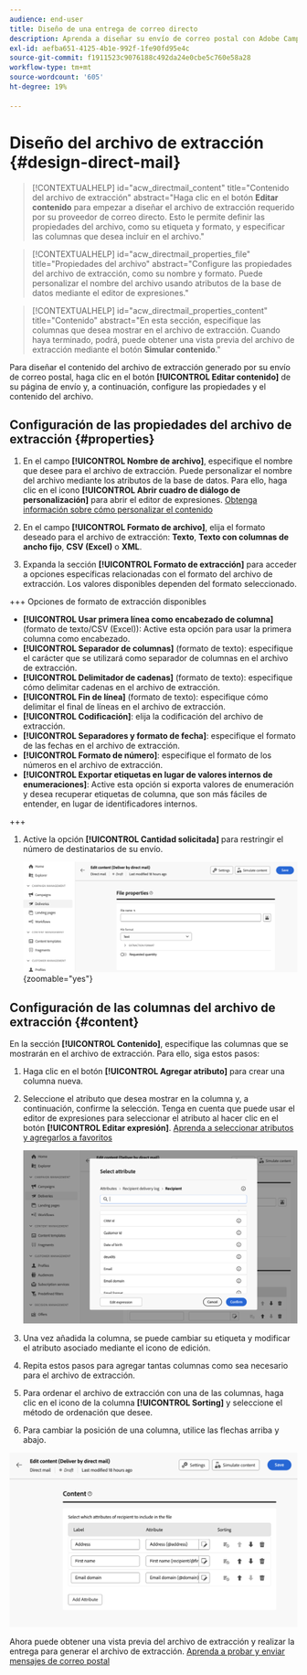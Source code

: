 ```yaml
---
audience: end-user
title: Diseño de una entrega de correo directo
description: Aprenda a diseñar su envío de correo postal con Adobe Campaign Web
exl-id: aefba651-4125-4b1e-992f-1fe90fd95e4c
source-git-commit: f1911523c9076188c492da24e0cbe5c760e58a28
workflow-type: tm+mt
source-wordcount: '605'
ht-degree: 19%

---
```


# Diseño del archivo de extracción {#design-direct-mail}

>[!CONTEXTUALHELP]
>id="acw_directmail_content"
>title="Contenido del archivo de extracción"
>abstract="Haga clic en el botón **Editar contenido** para empezar a diseñar el archivo de extracción requerido por su proveedor de correo directo. Esto le permite definir las propiedades del archivo, como su etiqueta y formato, y especificar las columnas que desea incluir en el archivo."

>[!CONTEXTUALHELP]
>id="acw_directmail_properties_file"
>title="Propiedades del archivo"
>abstract="Configure las propiedades del archivo de extracción, como su nombre y formato. Puede personalizar el nombre del archivo usando atributos de la base de datos mediante el editor de expresiones."

>[!CONTEXTUALHELP]
>id="acw_directmail_properties_content"
>title="Contenido"
>abstract="En esta sección, especifique las columnas que desea mostrar en el archivo de extracción. Cuando haya terminado, podrá, puede obtener una vista previa del archivo de extracción mediante el botón **Simular contenido**."

Para diseñar el contenido del archivo de extracción generado por su envío de correo postal, haga clic en el botón **[!UICONTROL Editar contenido]** de su página de envío y, a continuación, configure las propiedades y el contenido del archivo.

## Configuración de las propiedades del archivo de extracción {#properties}

1. En el campo **[!UICONTROL Nombre de archivo]**, especifique el nombre que desee para el archivo de extracción. Puede personalizar el nombre del archivo mediante los atributos de la base de datos. Para ello, haga clic en el icono **[!UICONTROL Abrir cuadro de diálogo de personalización]** para abrir el editor de expresiones. [Obtenga información sobre cómo personalizar el contenido](../personalization/personalize.md)

1. En el campo **[!UICONTROL Formato de archivo]**, elija el formato deseado para el archivo de extracción: **Texto**, **Texto con columnas de ancho fijo**, **CSV (Excel)** o **XML**.

1. Expanda la sección **[!UICONTROL Formato de extracción]** para acceder a opciones específicas relacionadas con el formato del archivo de extracción. Los valores disponibles dependen del formato seleccionado.

+++ Opciones de formato de extracción disponibles

   * **[!UICONTROL Usar primera línea como encabezado de columna]** (formato de texto/CSV (Excel)): Active esta opción para usar la primera columna como encabezado.
   * **[!UICONTROL Separador de columnas]** (formato de texto): especifique el carácter que se utilizará como separador de columnas en el archivo de extracción.
   * **[!UICONTROL Delimitador de cadenas]** (formato de texto): especifique cómo delimitar cadenas en el archivo de extracción.
   * **[!UICONTROL Fin de línea]** (formato de texto): especifique cómo delimitar el final de líneas en el archivo de extracción.
   * **[!UICONTROL Codificación]**: elija la codificación del archivo de extracción.
   * **[!UICONTROL Separadores y formato de fecha]**: especifique el formato de las fechas en el archivo de extracción.
   * **[!UICONTROL Formato de número]**: especifique el formato de los números en el archivo de extracción.
   * **[!UICONTROL Exportar etiquetas en lugar de valores internos de enumeraciones]**: Active esta opción si exporta valores de enumeración y desea recuperar etiquetas de columna, que son más fáciles de entender, en lugar de identificadores internos.

+++

1. Active la opción **[!UICONTROL Cantidad solicitada]** para restringir el número de destinatarios de su envío.

   ![Captura de pantalla que muestra los detalles de contenido y las opciones de configuración para el archivo de extracción.](assets/dm-content-details.png){zoomable="yes"}

## Configuración de las columnas del archivo de extracción {#content}

En la sección **[!UICONTROL Contenido]**, especifique las columnas que se mostrarán en el archivo de extracción. Para ello, siga estos pasos:

1. Haga clic en el botón **[!UICONTROL Agregar atributo]** para crear una columna nueva.
1. Seleccione el atributo que desea mostrar en la columna y, a continuación, confirme la selección. Tenga en cuenta que puede usar el editor de expresiones para seleccionar el atributo al hacer clic en el botón **[!UICONTROL Editar expresión]**. [Aprenda a seleccionar atributos y agregarlos a favoritos](../get-started/attributes.md)

   ![Captura de pantalla que muestra el botón Agregar atributo y las opciones para agregar atributos al archivo de extracción.](assets/dm-add-attribute.png)

1. Una vez añadida la columna, se puede cambiar su etiqueta y modificar el atributo asociado mediante el icono de edición.
1. Repita estos pasos para agregar tantas columnas como sea necesario para el archivo de extracción.
1. Para ordenar el archivo de extracción con una de las columnas, haga clic en el icono de la columna **[!UICONTROL Sorting]** y seleccione el método de ordenación que desee.
1. Para cambiar la posición de una columna, utilice las flechas arriba y abajo.

![Captura de pantalla que muestra las opciones de configuración de atributos para el archivo de extracción.](assets/dm-content-attributes.png)

Ahora puede obtener una vista previa del archivo de extracción y realizar la entrega para generar el archivo de extracción. [Aprenda a probar y enviar mensajes de correo postal](send-direct-mail.md)